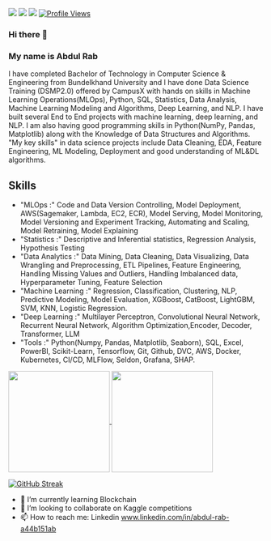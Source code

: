 <!---<p align="center"><a href="https://anuraghazra.github.io"><img width="80%" alt="Hello, I'm Abdul Rab I do open source!" src="./assets/gh-readme-header.png" /></a></p>

<br />-->
[<img src="https://img.shields.io/badge/LinkedIn-Connect-blue?style=for-the-badge&logo=linkedin" />](https://www.linkedin.com/in/abdul-rab-722/)
[<img src="https://img.shields.io/badge/Twitter-Follow-1DA1F2?style=for-the-badge&logo=twitter" />](https://x.com/_)
[<img src="https://img.shields.io/badge/Medium-Follow-black?style=for-the-badge&logo=medium" />](https://medium.com/)
[![Profile Views](https://komarev.com/ghpvc/?username=abdul-rab-722&label=Profile%20views&color=0e75b6&style=for-the-badge)](https://github.com/abdul-rab-722)

### Hi there 👋
### My name is Abdul Rab
I have completed Bachelor of Technology in Computer Science & Engineering from Bundelkhand University and I have done Data Science Training (DSMP2.0) offered by CampusX with hands on skills in Machine Learning Operations(MLOps), Python, SQL, Statistics, Data Analysis, Machine Learning Modeling and Algorithms, Deep Learning, and NLP. I have built several End to End projects with machine learning, deep learning, and NLP. I am also having good programming skills in Python(NumPy, Pandas, Matplotlib) along with the Knowledge of Data Structures and Algorithms.
"My key skills" in data science projects include Data Cleaning, EDA, Feature Engineering, ML Modeling, Deployment and good understanding of ML&DL algorithms.

## Skills
- "MLOps :" Code and Data Version Controlling, Model Deployment, AWS(Sagemaker, Lambda, EC2, ECR),
Model Serving, Model Monitoring, Model Versioning and Experiment Tracking, Automating
and Scaling, Model Retraining, Model Explaining
- "Statistics :" Descriptive and Inferential statistics, Regression Analysis, Hypothesis Testing
- "Data Analytics :" Data Mining, Data Cleaning, Data Visualizing, Data Wrangling and Preprocessing, ETL
Pipelines, Feature Engineering, Handling Missing Values and Outliers, Handling
Imbalanced data, Hyperparameter Tuning, Feature Selection
- "Machine Learning :" Regression, Classification, Clustering, NLP, Predictive Modeling, Model Evaluation,
XGBoost, CatBoost, LightGBM, SVM, KNN, Logistic Regression.
- "Deep Learning :" Multilayer Perceptron, Convolutional Neural Network, Recurrent Neural Network,
Algorithm Optimization,Encoder, Decoder, Transformer, LLM
- "Tools :" Python(Numpy, Pandas, Matplotlib, Seaborn), SQL, Excel, PowerBI, Scikit-Learn, Tensorflow,
Git, Github, DVC, AWS, Docker, Kubernetes, CI/CD, MLFlow, Seldon, Grafana, SHAP.

<a href="https://github.com/abdul-rab-722/github-readme-stats">
  <img height=200 align="center" src="https://github-readme-stats.vercel.app/api?username=abdul-rab-722&show_icons=true&theme=transparent&card_width=400" />
</a>
<a href="https://github.com/abdul-rab-722/convoychat">
  <img height=200 align="center" src="https://github-readme-stats.vercel.app/api/top-langs?username=abdul-rab-722&theme=transparent&layout=compact&langs_count=8&card_width=320" />
</a>

[![GitHub Streak](https://streak-stats.demolab.com/?user=abdul-rab-722&theme=transparent)](https://git.io/streak-stats)
<!---#### Top Repositories

<a href="https://github.com/anuraghazra/github-readme-stats">
  <img align="center" src="https://github-readme-stats.vercel.app/api/pin/?username=anuraghazra&repo=github-readme-stats&theme=buefy" />
</a>
<a href="https://github.com/anuraghazra/anuraghazra.github.io">
  <img align="center" src="https://github-readme-stats.vercel.app/api/pin/?username=anuraghazra&repo=anuraghazra.github.io&theme=buefy" />
</a>

<br />
<br />

<a href="https://twitter.com/anuraghazru">
  <img align="right" alt="Anurag Hazra | Twitter" width="21px" src="https://raw.githubusercontent.com/anuraghazra/anuraghazra/master/assets/twitter.svg" />
</a>
<a href="https://codesandbox.io/u/anuraghazra">
  <img align="right" alt="Anurag Hazra | CodeSandbox" width="20px" src="https://raw.githubusercontent.com/anuraghazra/anuraghazra/master/assets/codesandbox.svg" />
</a>

**abdul-rab-722/abdul-rab-722** is a ✨ _special_ ✨ repository because its `README.md` (this file) appears on your GitHub profile.-->

- 🌱 I’m currently learning Blockchain
- 👯 I’m looking to collaborate on Kaggle competitions
- 📫 How to reach me: Linkedin
www.linkedin.com/in/abdul-rab-a44b151ab


